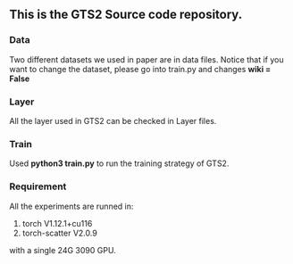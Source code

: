 ## This is the GTS2 Source code repository.

### Data 

Two different datasets we used in paper are in data files. Notice that if you want to change the dataset, please go into train.py and changes **wiki = False**

### Layer

All the layer used in GTS2 can be checked in Layer files.

### Train

Used **python3 train.py** to run the training strategy of GTS2.

### Requirement

All the experiments are runned in:

1. torch V1.12.1+cu116
2. torch-scatter V2.0.9

with a single 24G 3090 GPU.
